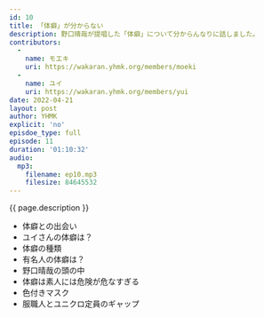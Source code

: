 ```yaml
---
id: 10
title: 「体癖」が分からない
description: 野口晴哉が提唱した「体癖」について分からんなりに話しました。
contributors:
  - 
    name: モエキ
    uri: https://wakaran.yhmk.org/members/moeki
  -
    name: ユイ
    uri: https://wakaran.yhmk.org/members/yui
date: 2022-04-21
layout: post
author: YHMK
explicit: 'no'
episdoe_type: full
episode: 11
duration: '01:10:32'
audio:
  mp3:
    filename: ep10.mp3
    filesize: 84645532
---
```


{{ page.description }}

- 体癖との出会い
- ユイさんの体癖は？
- 体癖の種類
- 有名人の体癖は？
- 野口晴哉の頭の中
- 体癖は素人には危険が危なすぎる
- 色付きマスク
- 服職人とユニクロ定員のギャップ
